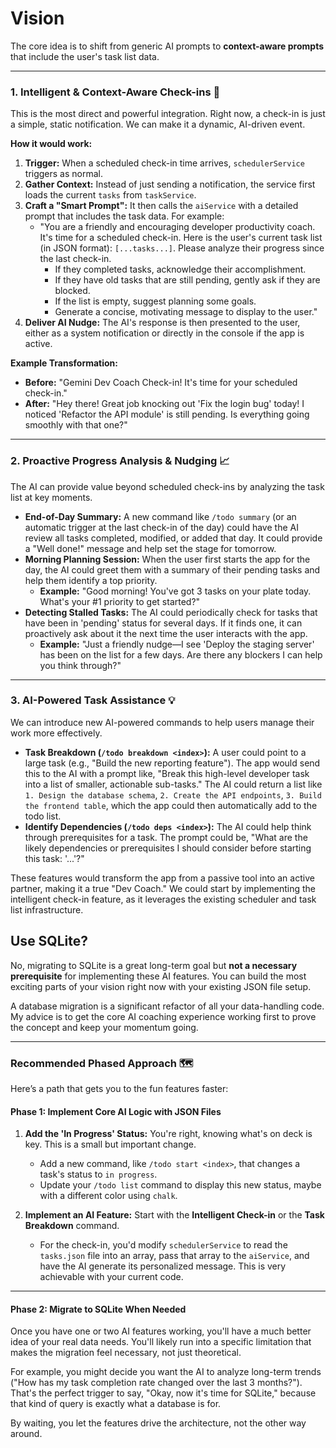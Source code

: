 # Vision

The core idea is to shift from generic AI prompts to **context-aware prompts** that include the user's task list data.

***

### 1. Intelligent & Context-Aware Check-ins 🧠

This is the most direct and powerful integration. Right now, a check-in is just a simple, static notification. We can make it a dynamic, AI-driven event.

**How it would work:**

1.  **Trigger:** When a scheduled check-in time arrives, `schedulerService` triggers as normal.
2.  **Gather Context:** Instead of just sending a notification, the service first loads the current `tasks` from `taskService`.
3.  **Craft a "Smart Prompt":** It then calls the `aiService` with a detailed prompt that includes the task data. For example:
    * "You are a friendly and encouraging developer productivity coach. It's time for a scheduled check-in. Here is the user's current task list (in JSON format): `[...tasks...]`. Please analyze their progress since the last check-in.
        * If they completed tasks, acknowledge their accomplishment.
        * If they have old tasks that are still pending, gently ask if they are blocked.
        * If the list is empty, suggest planning some goals.
        * Generate a concise, motivating message to display to the user."
4.  **Deliver AI Nudge:** The AI's response is then presented to the user, either as a system notification or directly in the console if the app is active.

**Example Transformation:**

* **Before:** "Gemini Dev Coach Check-in! It's time for your scheduled check-in."
* **After:** "Hey there! Great job knocking out 'Fix the login bug' today! I noticed 'Refactor the API module' is still pending. Is everything going smoothly with that one?"

***

### 2. Proactive Progress Analysis & Nudging 📈

The AI can provide value beyond scheduled check-ins by analyzing the task list at key moments.

* **End-of-Day Summary:** A new command like `/todo summary` (or an automatic trigger at the last check-in of the day) could have the AI review all tasks completed, modified, or added that day. It could provide a "Well done!" message and help set the stage for tomorrow.
* **Morning Planning Session:** When the user first starts the app for the day, the AI could greet them with a summary of their pending tasks and help them identify a top priority.
    * **Example:** "Good morning! You've got 3 tasks on your plate today. What's your #1 priority to get started?"
* **Detecting Stalled Tasks:** The AI could periodically check for tasks that have been in 'pending' status for several days. If it finds one, it can proactively ask about it the next time the user interacts with the app.
    * **Example:** "Just a friendly nudge—I see 'Deploy the staging server' has been on the list for a few days. Are there any blockers I can help you think through?"

***

### 3. AI-Powered Task Assistance 💡

We can introduce new AI-powered commands to help users manage their work more effectively.

* **Task Breakdown (`/todo breakdown <index>`):** A user could point to a large task (e.g., "Build the new reporting feature"). The app would send this to the AI with a prompt like, "Break this high-level developer task into a list of smaller, actionable sub-tasks." The AI could return a list like `1. Design the database schema`, `2. Create the API endpoints`, `3. Build the frontend table`, which the app could then automatically add to the todo list.
* **Identify Dependencies (`/todo deps <index>`):** The AI could help think through prerequisites for a task. The prompt could be, "What are the likely dependencies or prerequisites I should consider before starting this task: '...'?"

These features would transform the app from a passive tool into an active partner, making it a true "Dev Coach." We could start by implementing the intelligent check-in feature, as it leverages the existing scheduler and task list infrastructure.


## Use SQLite?

No, migrating to SQLite is a great long-term goal but **not a necessary prerequisite** for implementing these AI features. You can build the most exciting parts of your vision right now with your existing JSON file setup.

A database migration is a significant refactor of all your data-handling code. My advice is to get the core AI coaching experience working first to prove the concept and keep your momentum going.

***
### Recommended Phased Approach 🗺️

Here’s a path that gets you to the fun features faster:

#### Phase 1: Implement Core AI Logic with JSON Files

1.  **Add the 'In Progress' Status:** You're right, knowing what's on deck is key. This is a small but important change.
    * Add a new command, like `/todo start <index>`, that changes a task's status to `in progress`.
    * Update your `/todo list` command to display this new status, maybe with a different color using `chalk`.

2.  **Implement an AI Feature:** Start with the **Intelligent Check-in** or the **Task Breakdown** command.
    * For the check-in, you'd modify `schedulerService` to read the `tasks.json` file into an array, pass that array to the `aiService`, and have the AI generate its personalized message. This is very achievable with your current code.

***
#### Phase 2: Migrate to SQLite When Needed

Once you have one or two AI features working, you'll have a much better idea of your real data needs. You'll likely run into a specific limitation that makes the migration feel necessary, not just theoretical.

For example, you might decide you want the AI to analyze long-term trends ("How has my task completion rate changed over the last 3 months?"). That's the perfect trigger to say, "Okay, now it's time for SQLite," because that kind of query is exactly what a database is for.

By waiting, you let the features drive the architecture, not the other way around.